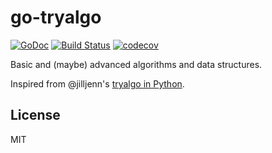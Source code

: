 # go-tryalgo

[![GoDoc](https://godoc.org/github.com/emersion/go-tryalgo?status.svg)](https://godoc.org/github.com/emersion/go-tryalgo)
[![Build Status](https://travis-ci.org/emersion/go-tryalgo.svg?branch=master)](https://travis-ci.org/emersion/go-tryalgo)
[![codecov](https://codecov.io/gh/emersion/go-tryalgo/branch/master/graph/badge.svg)](https://codecov.io/gh/emersion/go-tryalgo)

Basic and (maybe) advanced algorithms and data structures.

Inspired from @jilljenn's [tryalgo in Python](https://github.com/jilljenn/tryalgo).

## License

MIT
